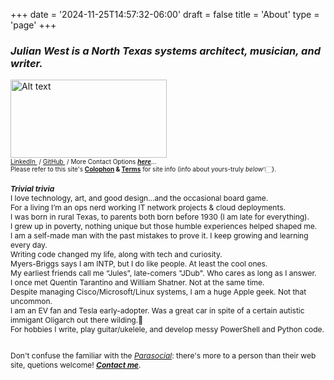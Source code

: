 +++
date = '2024-11-25T14:57:32-06:00'
draft = false
title = 'About'
type = 'page'
+++
  <style type="text/css">
        .e-mail:before {
            content: attr(data-website) "\0040" attr(data-user);
            unicode-bidi: bidi-override;
            direction: rtl;
        }
    </style>

### _Julian West is a North Texas systems architect, musician, and writer._

<img src="https://julianwest.me/Blog/posts/images/julian-about.jpeg" alt="Alt text" width="250" height="125">

<div style="font-size: 10px;">
                            <a href="https://www.linkedin.com/in/julianwest/" target="_blank" class="social_link">LinkedIn
                                <i class="fa-brands fa-linkedin social_icon"></i></a>&nbsp;/&nbsp;<a href="https://github.com/J-DubApps" target="_blank" class="social_link">GitHub
                                <i class="fa-brands fa-github social_icon"></i></a>&nbsp;/&nbsp;More Contact Options <b><i><a href="http://julianwest.me/Blog/contact">here</a></b></i>...<br />
                            Please refer to this site's <b><a href="https://julianwest.me/Blog/colophon">Colophon</a> & <a href="https://julianwest.me/Blog/site-disclosure">Terms</a></b> for site info (info about yours-truly <i>below</i>👇🏻).
</div>
<br />
<div style="font-size: 12px;">
<b><i>Trivial trivia</b></i> <br />
I love technology, art, and good design...and the occasional board game.<br />
For a living I’m an ops nerd working IT network projects & cloud deployments.<br />   
I was born in rural Texas, to parents both born before 1930 (I am late for everything).<br />
I grew up in poverty, nothing unique but those humble experiences helped shaped me.<br />
I am a self-made man with the past mistakes to prove it. I keep growing and learning every day.<br />      
Writing code changed my life, along with tech and curiosity.<br />   
Myers-Briggs says I am INTP, but I do like people. At least the cool ones.<br />   
My earliest friends call me “Jules”, late-comers "JDub".  Who cares as long as I answer.<br />
I once met Quentin Tarantino and William Shatner. Not at the same time.<br />
Despite managing Cisco/Microsoft/Linux systems, I am a huge Apple geek. Not that uncommon.<br />   
I am an EV fan and Tesla early-adopter. Was a great car in spite of a certain autistic immigant Oligarch out there wilding.&#129335;<br />   
For hobbies I write, play guitar/ukelele, and develop messy PowerShell and Python code. <br /><br />

Don't confuse the familiar with the <i><a href="https://en.wikipedia.org/wiki/Parasocial_interaction">Parasocial</a></i>: there's more to a person than their web site, quetions welcome! <a href ="https://julianwest.me/Blog/contact/contacting/"><i><b>Contact me</a></i></b>.
</div>